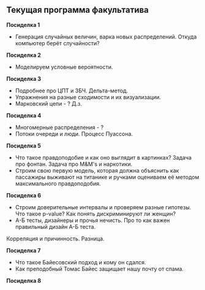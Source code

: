
## Текущая программа факультатива

**Посиделка 1**
* Генерация случайных величин, варка новых распределений. Откуда компьютер берёт случайности?


**Посиделка 2**

* Моделируем условные вероятности.


**Посиделка 3**
* Подробнее про ЦПТ и ЗБЧ.  Дельта-метод.
* Упражнения на разные сходимости и их визуализации.
* Марковский цепи - ?
Д.з.

**Посиделка 4**
* Многомерные распределения - ?
* Потоки очереди и люди. Процесс Пуассона.


**Посиделка 5**
* Что такое правдоподобие и как оно выглядит в картинках? Задача про фонтан. Задача про M&M's и наркотики.
* Строим свою первую модель, которая должна объяснить как пассажиры выживают на титанике и ручками оцениваем её методом максимального правдоподобия.

**Посиделка 6**
* Строим доверительные интервалы и проверяем разные гипотезы. Что такое p-value? Как понять дискриминируют ли женщин?
* А-Б тесты, дизайнеры и прочья нечисть. Про то как важен правильный дизайн А-Б теста.

Корреляция и причинность. Разница.

**Посиделка 7**
* Что такое Байесовский подход и кому он сдался.
* Как преподобный Томас Байес защищает нашу почту от спама.

**Посиделка 8**
